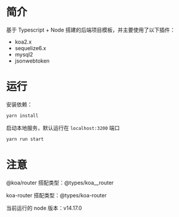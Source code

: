 # 简介

基于 Typescript + Node 搭建的后端项目模板，并主要使用了以下插件：

- koa2.x
- sequelize6.x
- mysql2
- jsonwebtoken

# 运行

安装依赖：

```bash
yarn install
```

启动本地服务，默认运行在 `localhost:3200` 端口

```bash
yarn run start
```

# 注意

@koa/router 搭配类型：@types/koa\_\_router

koa-router 搭配类型：@types/koa-router

当前运行的 node 版本：v14.17.0
